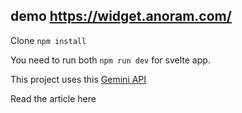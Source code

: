 ## demo https://widget.anoram.com/

Clone ``npm install`` 

You need to run both ``npm run dev`` for svelte app.


This project uses this [Gemini API](https://api.gemini.com/v1/pricefeed) 

Read the article here 